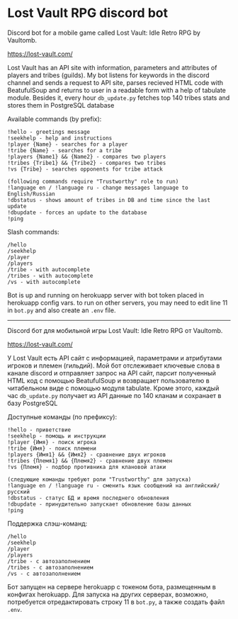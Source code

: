# Lost Vault RPG discord bot

Discord bot for a mobile game called Lost Vault: Idle Retro RPG by Vaultomb.

https://lost-vault.com/

Lost Vault has an API site with information, parameters and attributes of players and tribes (guilds).
My bot listens for keywords in the discord channel and sends a request to API site, parses recieved HTML code with BeatufulSoup and returns to user in a readable form with a help of tabulate module.
Besides it, every hour ```db_update.py``` fetches top 140 tribes stats and stores them in PostgreSQL database

Available commands (by prefix):
```
!hello - greetings message
!seekhelp - help and instructions
!player {Name} - searches for a player
!tribe {Name} - searches for a tribe
!players {Name1} && {Name2} - compares two players
!tribes {Tribe1} && {Tribe2} - compares two tribes
!vs {Tribe} - searches opponents for tribe attack

(following commands require "Trustworthy" role to run)
!language en / !language ru - change messages language to English/Russian
!dbstatus - shows amount of tribes in DB and time since the last update
!dbupdate - forces an update to the database
!ping
```

Slash commands:
```
/hello
/seekhelp
/player
/players
/tribe - with autocomplete
/tribes - with autocomplete
/vs - with autocomplete
```

Bot is up and running on herokuapp server with bot token placed in herokuapp config vars. to run on other servers, you may need to edit line 11 in ```bot.py``` and also create an ```.env``` file.

----

Discord бот для мобильной игры Lost Vault: Idle Retro RPG от Vaultomb.

https://lost-vault.com/

У Lost Vault есть API сайт с информацией, параметрами и атрибутами игроков и племен (гильдий).
Мой бот отслеживает ключевые слова в канале discord и отправляет запрос на API сайт, парсит полученный HTML код с помощью BeatufulSoup и возвращает пользователю в читабельном виде с помощью модуля tabulate.
Кроме этого, каждый час ```db_update.py``` получает из API данные по 140 кланам и сохранает в базу PostgreSQL

Доступные команды (по префиксу):
```
!hello - приветствие
!seekhelp - помощь и инструкции
!player {Имя} - поиск игрока
!tribe {Имя} - поиск племени
!players {Имя1} && {Имя2} - сравнение двух игроков
!tribes {Племя1} && {Племя2} - сравнение двух племен
!vs {Племя} - подбор противника для клановой атаки

(следующие команды требуют роли "Trustworthy" для запуска)
!language en / !language ru - сменить язык сообщений на английский/русский
!dbstatus - статус БД и время последнего обновления
!dbupdate - принудительно запускает обновление базы данных
!ping
```

Поддержка слэш-команд:
```
/hello
/seekhelp
/player
/players
/tribe - с автозаполнением
/tribes - с автозаполнением
/vs - с автозаполнением
```

Бот запущен на сервере herokuapp с токеном бота, размещенным в конфигах herokuapp. Для запуска на других серверах, возможно, потребуется отредактировать строку 11 в ``bot.py``, а также создать файл ``.env``.
